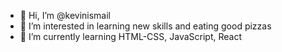 - 👋 Hi, I’m @kevinismail
- 👀 I’m interested in learning new skills and eating good pizzas
- 🌱 I’m currently learning HTML-CSS, JavaScript, React

<!---
kevinismail/kevinismail is a ✨ special ✨ repository because its `README.md` (this file) appears on your GitHub profile.
You can click the Preview link to take a look at your changes.
--->
